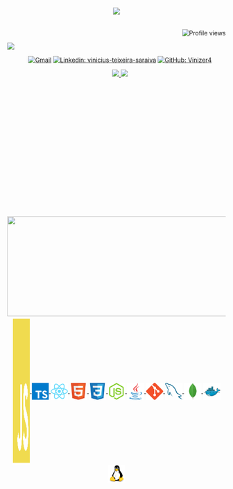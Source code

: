 <br>
<div align="center" padding="5em"> 
<img src="https://readme-typing-svg.herokuapp.com/?color=00bfbf&size=35&center=true&vCenter=true&width=1000&lines=HELLO,+MY+NAME+is+Vinicius+Teixeira+Saraiva;I'm++JavaScript+Developer;I+from+Brasil,+GO;I+study+Certified+Tech+Developer+at+Digital+House;I+study+Ignite+Rocketseat;Be+Welcome!+:%29">
<div>

<br>

<p align="right">  <img src="https://komarev.com/ghpvc/?username=vinizer4&color=green" alt="Profile views" /> </p>

<img align="left" height="400em" src="https://raw.githubusercontent.com/gist/vinizer4/52391cb644a9e12c791d91129508aeec/raw/c2de309dd4eb151ddb41e6b32f818d4dd0aa4259/githubcard.svg"/>

<br>

<div>
  <div align="center"> 

  [![Gmail](https://img.shields.io/twitter/url?label=email&logo=gmail&style=social&url=http%3A%2F%2Fmailto%3Astephanyn7%40gmail.com)](mailto:vinicius.ts.online@gmail.com)
  [![Linkedin: vinicius-teixeira-saraiva](https://img.shields.io/badge/-Vinicius-blue?style=flat-square&logo=Linkedin&logoColor=white&link=https://www.linkedin.com/in/vinicius-teixeira-saraiva/)](https://www.linkedin.com/in/vinicius-teixeira-saraiva/)
  [![GitHub: Vinizer4](https://img.shields.io/github/followers/vinizer4?label=follow&style=social)](https://github.com/vinizer4)
  </div>


  <div align="center">
    <a href="https://github.com/vinizer4">
    <img height="200em" src="https://github-readme-stats.vercel.app/api?username=vinizer4&show_icons=true&theme=gotham&include_all_commits=true&count_private=true"/>
    <img height="200em" src="https://github-readme-stats.vercel.app/api/top-langs/?username=vinizer4&layout=compact&langs_count=7&theme=gotham"/>
    <img height="230em" width="600" src="https://activity-graph.herokuapp.com/graph?username=vinizer4&theme=gotham&hide_border=true&area=true"/>
  </div>
  <div align="center">
    <img align="center" alt="" height="340" width="40" src="https://raw.githubusercontent.com/devicons/devicon/master/icons/javascript/javascript-plain.svg">
    <img align="center" alt="" height="40" width="40" src="https://raw.githubusercontent.com/devicons/devicon/master/icons/typescript/typescript-plain.svg">
    <img align="center" alt="" height="40" width="40" src="https://raw.githubusercontent.com/devicons/devicon/master/icons/react/react-original.svg">
    <img align="center" alt="" height="40" width="40" src="https://raw.githubusercontent.com/devicons/devicon/master/icons/html5/html5-original.svg">
    <img align="center" alt="" height="40" width="40" src="https://raw.githubusercontent.com/devicons/devicon/master/icons/css3/css3-original.svg">
    <img align="center" alt="" height="40" width="40" src="https://raw.githubusercontent.com/devicons/devicon/master/icons/nodejs/nodejs-original.svg">
    <img align="center" alt="" height="40" width="40" src="https://raw.githubusercontent.com/devicons/devicon/master/icons/java/java-original.svg">
    <img align="center" alt="" height="40" width="40" src="https://raw.githubusercontent.com/devicons/devicon/master/icons/git/git-original.svg">
    <img align="center" alt="" height="40" width="40" src="https://raw.githubusercontent.com/devicons/devicon/master/icons/mysql/mysql-original.svg">
    <img align="center" alt="" height="40" width="40" src="https://raw.githubusercontent.com/devicons/devicon/master/icons/mongodb/mongodb-original.svg">
    <img align="center" alt="" height="40" width="40" src="https://raw.githubusercontent.com/devicons/devicon/master/icons/docker/docker-original.svg">
    <img align="center" alt="" height="40" width="40" src="https://raw.githubusercontent.com/devicons/devicon/master/icons/linux/linux-original.svg">
    
  </div>
</div>